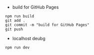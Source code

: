 * build for GitHub Pages

```
npm run build
git add .
git commit -m "build for GitHub Pages"
git push
```

* localhost deubg
```
npm run dev
```